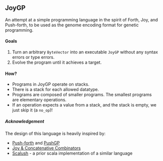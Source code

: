 ## JoyGP

An attempt at a simple programming language in the spirit of Forth, Joy, and
Push-forth, to be used as the genome encoding format for genetic programming.

#### Goals

1.  Turn an arbitrary `ByteVector` into an executable `JoyGP` without any syntax errors or type errors.
2.  Evolve the program until it achieves a target.


#### How?

* Programs in JoyGP operate on stacks. 
* There is a stack for each allowed datatype.
* Programs are composed of smaller programs.  The smallest programs are elementary operations.
* If an operation expects a value from a stack, and the stack is empty, we just skip it (a `no_op`)!

##### Acknowledgement

The design of this language is heavily inspired by:
* [Push-forth](http://faculty.hampshire.edu/lspector/push.html) and [PushGP](https://lspector.github.io/)
* [Joy & Concatenative Combinators](http://tunes.org/~iepos/joy.html)
* [Scalush](https://github.com/lvilnis/ScalushGP/blob/master/scalushgp.scala) - a prior scala implementation of a similar language
